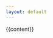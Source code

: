 ```yaml
---
layout: default
---
```


<div class="post-container">
    <div class="post">
        {{content}}
    </div>
</div>
